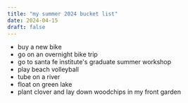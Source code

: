 ```yaml
---
title: "my summer 2024 bucket list"
date: 2024-04-15
draft: false
---
```


- buy a new bike
- go on an overnight bike trip
- go to santa fe institute's graduate summer workshop
- play beach volleyball
- tube on a river
- float on green lake
- plant clover and lay down woodchips in my front garden